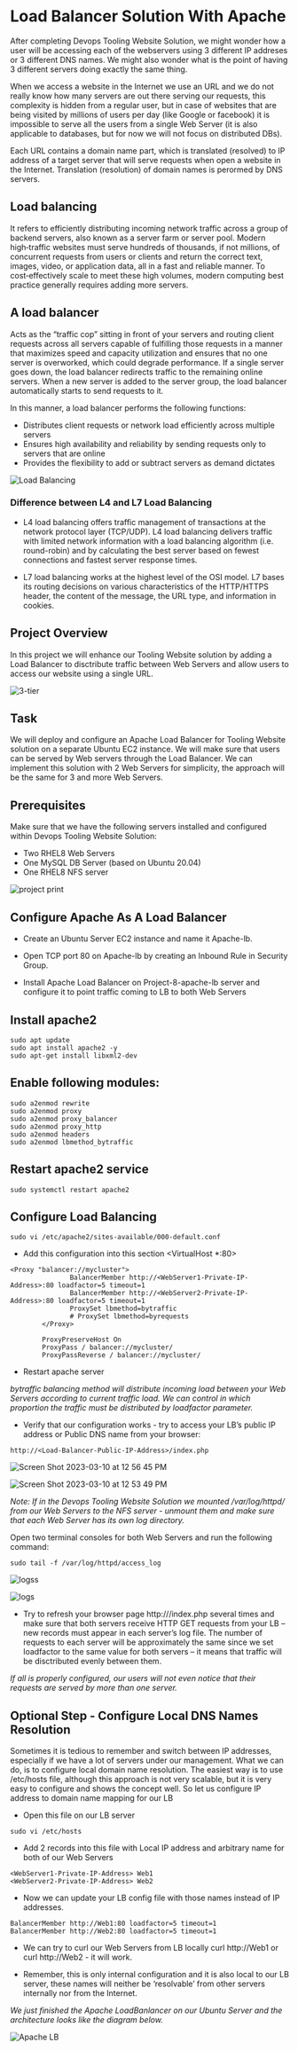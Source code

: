 # Load Balancer Solution With Apache

After completing Devops Tooling Website Solution, we might wonder how a user will be accessing each of the webservers using 3 different IP addreses or 3 different DNS names. We might also wonder what is the point of having 3 different servers doing exactly the same thing.

When we access a website in the Internet we use an URL and we do not really know how many servers are out there serving our requests, this complexity is hidden from a regular user, but in case of websites that are being visited by millions of users per day (like Google or facebook) it is impossible to serve all the users from a single Web Server (it is also applicable to databases, but for now we will not focus on distributed DBs).

Each URL contains a domain name part, which is translated (resolved) to IP address of a target server that will serve requests when open a website in the Internet. Translation (resolution) of domain names is perormed by DNS servers.

## Load balancing

It refers to efficiently distributing incoming network traffic across a group of backend servers, also known as a server farm or server pool. Modern high‑traffic websites must serve hundreds of thousands, if not millions, of concurrent requests from users or clients and return the correct text, images, video, or application data, all in a fast and reliable manner. To cost‑effectively scale to meet these high volumes, modern computing best practice generally requires adding more servers.

## A load balancer

Acts as the “traffic cop” sitting in front of your servers and routing client requests across all servers capable of fulfilling those requests in a manner that maximizes speed and capacity utilization and ensures that no one server is overworked, which could degrade performance. If a single server goes down, the load balancer redirects traffic to the remaining online servers. When a new server is added to the server group, the load balancer automatically starts to send requests to it.

In this manner, a load balancer performs the following functions:

* Distributes client requests or network load efficiently across multiple servers
* Ensures high availability and reliability by sending requests only to servers that are online
* Provides the flexibility to add or subtract servers as demand dictates

![Load Balancing](https://user-images.githubusercontent.com/117458922/224293449-60d241ca-936c-4bdb-b33f-374f0ceee9bf.png)

### Difference between L4 and L7 Load Balancing

* L4 load balancing offers traffic management of transactions at the network protocol layer (TCP/UDP). L4 load balancing delivers traffic with limited network information with a load balancing algorithm (i.e. round-robin) and by calculating the best server based on fewest connections and fastest server response times.

* L7 load balancing works at the highest level of the OSI model. L7 bases its routing decisions on various characteristics of the HTTP/HTTPS header, the content of the message, the URL type, and information in cookies.

## Project Overview

In this project we will enhance our Tooling Website solution by adding a Load Balancer to disctribute traffic between Web Servers and allow users to access our website using a single URL.

![3-tier](https://user-images.githubusercontent.com/117458922/224294190-c89f52ab-f218-400b-91ff-b1901c5aa86c.png)

## Task

We will deploy and configure an Apache Load Balancer for Tooling Website solution on a separate Ubuntu EC2 instance. We will make sure that users can be served by Web servers through the Load Balancer. We can implement this solution with 2 Web Servers for simplicity, the approach will be the same for 3 and more Web Servers.

## Prerequisites

Make sure that we have the following servers installed and configured within Devops Tooling Website Solution:

* Two RHEL8 Web Servers
* One MySQL DB Server (based on Ubuntu 20.04)
* One RHEL8 NFS server

![project print](https://user-images.githubusercontent.com/117458922/224294823-ec4e5fae-b5f0-4d15-b20e-51e589ddfad4.png)

## Configure Apache As A Load Balancer

* Create an Ubuntu Server EC2 instance and name it Apache-lb.

* Open TCP port 80 on Apache-lb by creating an Inbound Rule in Security Group.

* Install Apache Load Balancer on Project-8-apache-lb server and configure it to point traffic coming to LB to both Web Servers 

## Install apache2

```
sudo apt update
sudo apt install apache2 -y
sudo apt-get install libxml2-dev
```

##  Enable following modules:

```
sudo a2enmod rewrite
sudo a2enmod proxy
sudo a2enmod proxy_balancer
sudo a2enmod proxy_http
sudo a2enmod headers
sudo a2enmod lbmethod_bytraffic
```

## Restart apache2 service

```
sudo systemctl restart apache2
```

##  Configure Load Balancing

```
sudo vi /etc/apache2/sites-available/000-default.conf
```

* Add this configuration into this section <VirtualHost *:80>  </VirtualHost>

```
<Proxy "balancer://mycluster">
               BalancerMember http://<WebServer1-Private-IP-Address>:80 loadfactor=5 timeout=1
               BalancerMember http://<WebServer2-Private-IP-Address>:80 loadfactor=5 timeout=1
               ProxySet lbmethod=bytraffic
               # ProxySet lbmethod=byrequests
        </Proxy>

        ProxyPreserveHost On
        ProxyPass / balancer://mycluster/
        ProxyPassReverse / balancer://mycluster/
```

* Restart apache server

*bytraffic balancing method will distribute incoming load between your Web Servers according to current traffic load. We can control in which proportion the traffic must be distributed by loadfactor parameter.*

* Verify that our configuration works - try to access your LB’s public IP address or Public DNS name from your browser:

```
http://<Load-Balancer-Public-IP-Address>/index.php
```

![Screen Shot 2023-03-10 at 12 56 45 PM](https://user-images.githubusercontent.com/117458922/224343812-c15ba5ee-51ac-4e75-b324-550b2bce69bb.png)

![Screen Shot 2023-03-10 at 12 53 49 PM](https://user-images.githubusercontent.com/117458922/224343871-f4bbfbe1-2e61-4972-8dd4-935ac3b60f4c.png)


*Note: If in the Devops Tooling Website Solution we mounted /var/log/httpd/ from our Web Servers to the NFS server - unmount them and make sure that each Web Server has its own log directory.*

Open two terminal consoles for both Web Servers and run the following command:

```
sudo tail -f /var/log/httpd/access_log
```

![logss](https://user-images.githubusercontent.com/117458922/224345181-af190fdc-4683-4c58-9d9e-bdd38d7e8652.png)

![logs](https://user-images.githubusercontent.com/117458922/224345203-d424d38d-f95b-4413-b4a8-e45686301e5b.png)

* Try to refresh your browser page http:///index.php several times and make sure that both servers receive HTTP GET requests from your LB – new records must appear in each server’s log file. The number of requests to each server will be approximately the same since we set loadfactor to the same value for both servers – it means that traffic will be disctributed evenly between them.

*If all is properly configured, our users will not even notice that their requests are served by more than one server.*


##  Optional Step - Configure Local DNS Names Resolution

Sometimes it is tedious to remember and switch between IP addresses, especially if we have a lot of servers under our management. What we can do, is to configure local domain name resolution. The easiest way is to use /etc/hosts file, although this approach is not very scalable, but it is very easy to configure and shows the concept well. So let us configure IP address to domain name mapping for our LB

* Open this file on our LB server

```
sudo vi /etc/hosts
```

* Add 2 records into this file with Local IP address and arbitrary name for both of our Web Servers

```
<WebServer1-Private-IP-Address> Web1
<WebServer2-Private-IP-Address> Web2
```

* Now we can update your LB config file with those names instead of IP addresses.

```
BalancerMember http://Web1:80 loadfactor=5 timeout=1
BalancerMember http://Web2:80 loadfactor=5 timeout=1
```

* We can try to curl our Web Servers from LB locally curl http://Web1 or curl http://Web2 - it will work.

* Remember, this is only internal configuration and it is also local to our LB server, these names will neither be ‘resolvable’ from other servers internally nor from the Internet.

*We just finished the Apache LoadBanlancer on our Ubuntu Server and the architecture looks like the diagram below.*

![Apache LB](https://user-images.githubusercontent.com/117458922/224347492-dc03855b-feab-42a9-bdbe-73a561170681.png)

